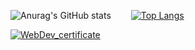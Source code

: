 ![Anurag's GitHub stats](https://github-readme-stats.vercel.app/api?username=ezinber&theme=react&show_icons=true&hide_border=true&hide=stars,issues)&emsp;&emsp;
[![Top Langs](https://github-readme-stats.vercel.app/api/top-langs/?username=ezinber&theme=react&layout=compact&hide_border=true&card_width=445)](https://github.com/ezinber/github-readme-stats)

[![WebDev_certificate](https://user-images.githubusercontent.com/73654760/130866380-216b09b9-ef64-4805-8ac4-0b879c4fa987.png)](https://github.com/ezinber/ezinber/files/7049777/Berezin.Mikhail_20212WD00463.pdf)

<!---
ezinber/ezinber is a ✨ special ✨ repository because its `README.md` (this file) appears on your GitHub profile.
You can click the Preview link to take a look at your changes.
--->
